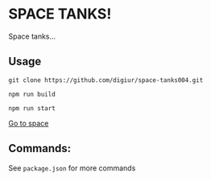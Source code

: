 # SPACE TANKS!

Space tanks...

## Usage

`git clone https://github.com/digiur/space-tanks004.git`

`npm run build`

`npm run start`

[Go to space](https://localhost:3033)

## Commands:

See `package.json` for more commands
